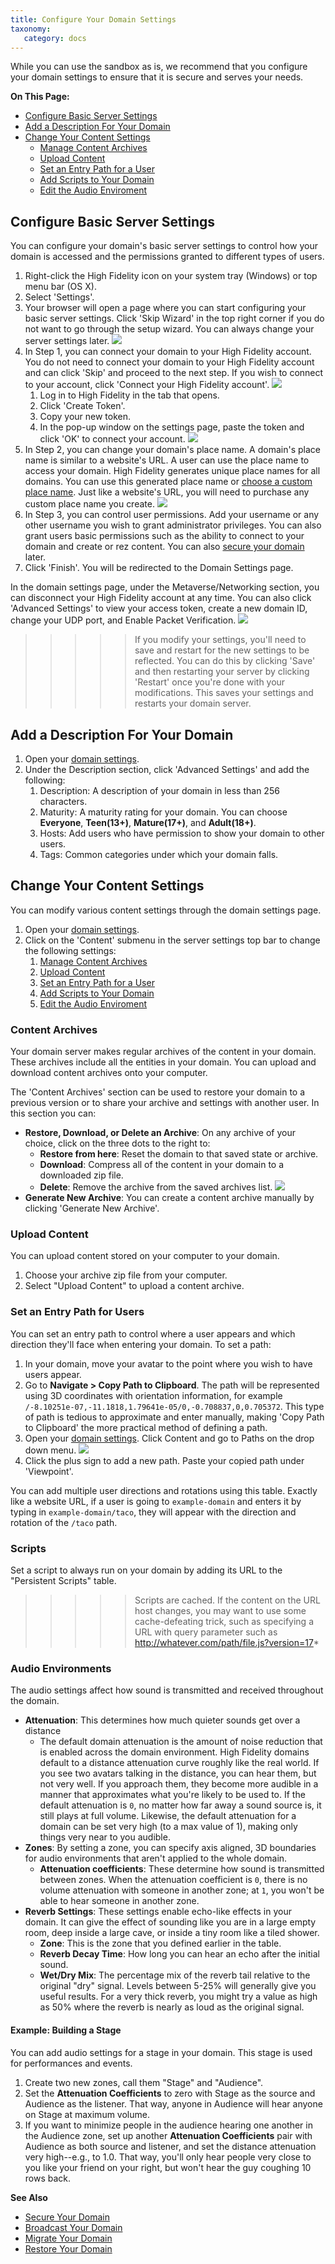 ```yaml
---
title: Configure Your Domain Settings
taxonomy:
   category: docs
---
```

While you can use the sandbox as is, we recommend that you configure your domain settings to ensure that it is secure and serves your needs. 

**On This Page:**

+ [Configure Basic Server Settings](#configure-basic-server-settings)
+ [Add a Description For Your Domain](#add-a-description-for-your-domain)
+ [Change Your Content Settings](#change-your-content-settings)
  + [Manage Content Archives](#manage-content-archives)
  + [Upload Content](#upload-content)
  + [Set an Entry Path for a User](#set-an-entry-path-for-a-user)
  + [Add Scripts to Your Domain](#add-scripts-to-your-domain)
  + [Edit the Audio Enviroment](#edit-the-audio-environment)

    

## Configure Basic Server Settings

You can configure your domain's basic server settings to control how your domain is accessed and the permissions granted to different types of users. 

1. Right-click the High Fidelity icon on your system tray (Windows) or top menu bar (OS X).
2. Select 'Settings'.
3. Your browser will open a page where you can start configuring your basic server settings. Click 'Skip Wizard' in the top right corner if you do not want to go through the setup wizard. You can always change your server settings later. ![](skip-wizard.png)
4. In Step 1, you can connect your domain to your High Fidelity account. You do not need to connect your domain to your High Fidelity account and can click 'Skip' and proceed to the next step. If you wish to connect to your account, click 'Connect your High Fidelity account'. ![](step-1-server-settings.png)
   1. Log in to High Fidelity in the tab that opens. 
   2. Click 'Create Token'. 
   3. Copy your new token.
   4. In the pop-up window on the settings page, paste the token and click 'OK' to connect your account. ![](paste-token.png)
5. In Step 2, you can change your domain's place name. A domain's place name is similar to a website's URL. A user can use the place name to access your domain. High Fidelity generates unique place names for all domains. You can use this generated place name or [choose a custom place name](../../purchase-place-name). Just like a website's URL, you will need to purchase any custom place name you create. ![](step-2-server-settings.png)
6. In Step 3, you can control user permissions. Add your username or any other username you wish to grant administrator privileges. You can also grant users basic permissions such as the ability to connect to your domain and create or rez content. You can also [secure your domain](../secure-domain) later. 
7. Click 'Finish'. You will be redirected to the Domain Settings page. 

In the domain settings page, under the Metaverse/Networking section, you can disconnect your High Fidelity account at any time. You can also click 'Advanced Settings' to view your access token, create a new domain ID, change your UDP port, and Enable Packet Verification. ![](metaverse-settings.png)

>>>>> If you modify your settings, you'll need to save and restart for the new settings to be reflected. You can do this by clicking 'Save' and then restarting your server by clicking 'Restart' once you're done with your modifications. This saves your settings and restarts your domain server.

## Add a Description For Your Domain

1. Open your [domain settings](http://localhost:40100/settings/). 
2. Under the Description section, click 'Advanced Settings' and add the following:
   1. Description: A description of your domain in less than 256 characters.
   2. Maturity: A maturity rating for your domain. You can choose **Everyone**, **Teen(13+)**, **Mature(17+)**, and **Adult(18+)**.
   3. Hosts: Add users who have permission to show your domain to other users. 
   4. Tags: Common categories under which your domain falls.



## Change Your Content Settings

You can modify various content settings through the domain settings page. 

1. Open your [domain settings](http://localhost:40100/settings/). 
2. Click on the 'Content' submenu in the server settings top bar to change the following settings:
   1. [Manage Content Archives](#manage-content-archives)
   2. [Upload Content](#upload-content)
   3. [Set an Entry Path for a User](#set-an-entry-path-for-a-user)
   4. [Add Scripts to Your Domain](#add-scripts-to-your-domain)
   5. [Edit the Audio Enviroment](#edit-the-audio-environment)

### Content Archives

Your domain server makes regular archives of the content in your domain. These archives include all the entities in your domain. You can upload and download content archives onto your computer. 

The 'Content Archives' section can be used to restore your domain to a previous version or to share your archive and settings with another user. In this section you can:

- **Restore, Download, or Delete an Archive**: On any archive of your choice, click on the three dots to the right to:
  - **Restore from here**: Reset the domain to that saved state or archive.
  - **Download**: Compress all of the content in your domain to a downloaded zip file.
  - **Delete**: Remove the archive from the saved archives list.  ![](content-archives-actions.png)
- **Generate New Archive**: You can create a content archive manually by clicking 'Generate New Archive'. 

### Upload Content

You can upload content stored on your computer to your domain. 

1. Choose your archive zip file from your computer. 
2. Select "Upload Content" to upload a content archive.


### Set an Entry Path for Users

You can set an entry path to control where a user appears and which direction they'll face when entering your domain. To set a path:

1. In your domain, move your avatar to the point where you wish to have users appear. 
2. Go to **Navigate > Copy Path to Clipboard**. The path will be represented using 3D coordinates with orientation information, for example `/-8.10251e-07,-11.1818,1.79641e-05/0,-0.708837,0,0.705372`. This type of path is tedious to approximate and enter manually, making 'Copy Path to Clipboard' the more practical method of defining a path.
3. Open your [domain settings](http://localhost:40100/settings/). Click Content and go to Paths on the drop down menu. ![](go-to-path.png)
4. Click the plus sign to add a new path. Paste your copied path under 'Viewpoint'.

You can add multiple user directions and rotations using this table. Exactly like a website URL, if a user is going to `example-domain` and enters it by typing in `example-domain/taco`, they will appear with the direction and rotation of the `/taco` path.


### Scripts

Set a script to always run on your domain by adding its URL to the "Persistent Scripts" table.
>>>>>Scripts are cached. If the content on the URL host changes, you may want to use some cache-defeating trick, such as specifying a URL with query parameter such as http://whatever.com/path/file.js?version=17*

### Audio Environments

The audio settings affect how sound is transmitted and received throughout the domain. 

  - **Attenuation**: This determines how much quieter sounds get over a distance
    - The default domain attenuation is the amount of noise reduction that is enabled across the domain environment. High Fidelity domains default to a distance attenuation curve roughly like the real world. If you see two avatars talking in the distance, you can hear them, but not very well. If you approach them, they become more audible in a manner that approximates what you're likely to be used to. If the default attenuation is `0`, no matter how far away a sound source is, it still plays at full volume. Likewise, the default attenuation for a domain can be set very high (to a max value of 1), making only things very near to you audible.
  - **Zones**: By setting a zone, you can specify axis aligned, 3D boundaries for audio environments that aren't applied to the whole domain.
    - **Attenuation coefficients**: These determine how sound is transmitted between zones. When the attenuation coefficient is `0`, there is no volume attenuation with someone in another zone; at `1`, you won't be able to hear someone in another zone.
  - **Reverb Settings**: These settings enable echo-like effects in your domain. It can give the effect of sounding like you are in a large empty room, deep inside a large cave, or inside a tiny room like a tiled shower.
    - **Zone**: This is the zone that you defined earlier in the table.
    - **Reverb Decay Time**: How long you can hear an echo after the initial sound.
    - **Wet/Dry Mix**: The percentage mix of the reverb tail relative to the original "dry" signal. Levels between 5-25% will generally give you useful results. For a very thick reverb, you might try a value as high as 50% where the reverb is nearly as loud as the original signal.

#### Example: Building a Stage

You can add audio settings for a stage in your domain. This stage is used for performances and events. 

1. Create two new zones, call them "Stage" and "Audience".
2. Set the **Attenuation Coefficients** to zero with Stage as the source and Audience as the listener. That way, anyone in Audience will hear anyone on Stage at maximum volume. 
3. If you want to minimize people in the audience hearing one another in the Audience zone, set up another **Attenuation Coefficients** pair with Audience as both source and listener, and set the distance attenuation very high--e.g., to 1.0. That way, you'll only hear people very close to you like your friend on your right, but won't hear the guy coughing 10 rows back.



**See Also**

+ [Secure Your Domain](../your-domain/secure-your-domain)
+ [Broadcast Your Domain](../../broadcast-domain)
+ [Migrate Your Domain](../../migrate-domain)
+ [Restore Your Domain](../../restore-your-domain)